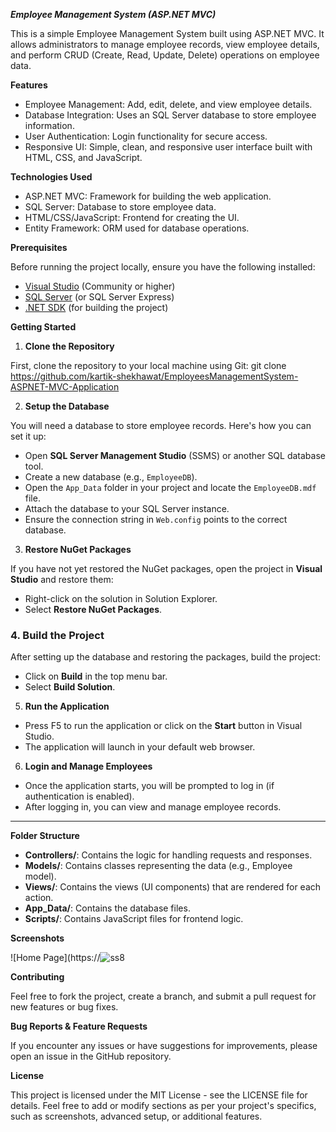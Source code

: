 **_Employee Management System (ASP.NET MVC)_**

This is a simple Employee Management System built using ASP.NET MVC.
It allows administrators to manage employee records, view employee details, and perform CRUD (Create, Read, Update, Delete) operations on employee data.

**Features**

- Employee Management: Add, edit, delete, and view employee details.
- Database Integration: Uses an SQL Server database to store employee information.
- User Authentication: Login functionality for secure access.
- Responsive UI: Simple, clean, and responsive user interface built with HTML, CSS, and JavaScript.

**Technologies Used**

- ASP.NET MVC: Framework for building the web application.
- SQL Server: Database to store employee data.
- HTML/CSS/JavaScript: Frontend for creating the UI.
- Entity Framework: ORM used for database operations.

**Prerequisites**

Before running the project locally, ensure you have the following installed:

- [Visual Studio](https://visualstudio.microsoft.com/) (Community or higher)
- [SQL Server](https://www.microsoft.com/en-us/sql-server) (or SQL Server Express)
- [.NET SDK](https://dotnet.microsoft.com/download) (for building the project)

**Getting Started**

1. **Clone the Repository**

First, clone the repository to your local machine using Git:
git clone https://github.com/kartik-shekhawat/EmployeesManagementSystem-ASPNET-MVC-Application


2. **Setup the Database**

You will need a database to store employee records. Here's how you can set it up:

- Open **SQL Server Management Studio** (SSMS) or another SQL database tool.
- Create a new database (e.g., `EmployeeDB`).
- Open the `App_Data` folder in your project and locate the `EmployeeDB.mdf` file.
- Attach the database to your SQL Server instance.
- Ensure the connection string in `Web.config` points to the correct database.


3. **Restore NuGet Packages**

If you have not yet restored the NuGet packages, open the project in **Visual Studio** and restore them:

- Right-click on the solution in Solution Explorer.
- Select **Restore NuGet Packages**.

### 4. Build the Project

After setting up the database and restoring the packages, build the project:

- Click on **Build** in the top menu bar.
- Select **Build Solution**.

5. **Run the Application**

- Press F5 to run the application or click on the **Start** button in Visual Studio.
- The application will launch in your default web browser.

6. **Login and Manage Employees**

- Once the application starts, you will be prompted to log in (if authentication is enabled).
- After logging in, you can view and manage employee records.
  
---

**Folder Structure**

- **Controllers/**: Contains the logic for handling requests and responses.
- **Models/**: Contains classes representing the data (e.g., Employee model).
- **Views/**: Contains the views (UI components) that are rendered for each action.
- **App_Data/**: Contains the database files.
- **Scripts/**: Contains JavaScript files for frontend logic.

**Screenshots**

![Home Page](https://![ss8](https://github.com/user-attachments/assets/7f5f87a6-4826-46ff-87a0-aa7d12ba5a17)


**Contributing**

Feel free to fork the project, create a branch, and submit a pull request for new features or bug fixes.

**Bug Reports & Feature Requests**

If you encounter any issues or have suggestions for improvements, please open an issue in the GitHub repository.

**License**

This project is licensed under the MIT License - see the LICENSE file for details.
Feel free to add or modify sections as per your project's specifics, such as screenshots, advanced setup, or additional features.
